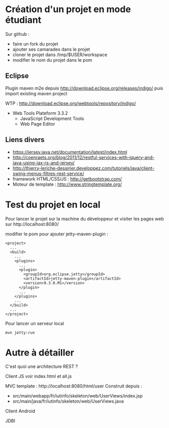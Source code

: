 # Création d'un projet en mode étudiant

Sur github :
- faire un fork du projet 
- ajouter ses camarades dans le projet
- cloner le projet dans /tmp/$USER/workspace
- modifier le nom du projet dans le pom

## Eclipse
Plugin maven m2e depuis http://download.eclipse.org/releases/indigo/ puis import existing maven project

WTP : http://download.eclipse.org/webtools/repository/indigo/
* Web Tools Plateform 3.3.2 
  * JavaScript Development Tools
  * Web Page Editor

## Liens divers

* https://jersey.java.net/documentation/latest/index.html  
* http://coenraets.org/blog/2011/12/restful-services-with-jquery-and-java-using-jax-rs-and-jersey/
* http://thierry-leriche-dessirier.developpez.com/tutoriels/java/client-swing-menus-filtres-rest-service/
* framework HTML/CSS/JS : http://getbootstrap.com/
* Moteur de template : http://www.stringtemplate.org/

# Test du projet en local 

Pour lancer le projet sur la machine du développeur et visiter les pages web sur http://localhost:8080/

modifier le pom pour ajouter jetty-maven-plugin :

    <project>
      ...
      <build>
        ...
        <plugins>
          ...
          <plugin>
            <groupId>org.eclipse.jetty</groupId>
            <artifactId>jetty-maven-plugin</artifactId>
            <version>9.3.0.M1</version>
          </plugin>
          ...
        </plugins>
        ...
      </build>
      ...
    </project>

Pour lancer un serveur local

    mvn jetty:run
    
# Autre à détailler

C'est quoi une architecture REST ?

Client JS voir index.html et all.js

MVC template : http://localhost:8080/html/user
Construit depuis : 
- src/main/webapp/fr/iutinfo/skeleton/web/UserViews/index.jsp 
- src/main/java/fr/iutinfo/skeleton/web/UserViews.java

Client Android

JDBI